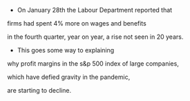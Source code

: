 - On January 28th the Labour Department reported that 

firms had spent 4% more on wages and benefits 

in the fourth quarter, year on year, a rise not seen in 20 years. 



- This goes some way to explaining 

why profit margins in the s&p 500 index of large companies, 

which have defied gravity in the pandemic, 

are starting to decline.

